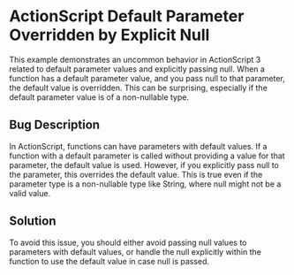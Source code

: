# ActionScript Default Parameter Overridden by Explicit Null

This example demonstrates an uncommon behavior in ActionScript 3 related to default parameter values and explicitly passing null. When a function has a default parameter value, and you pass null to that parameter, the default value is overridden. This can be surprising, especially if the default parameter value is of a non-nullable type.

## Bug Description
In ActionScript, functions can have parameters with default values.  If a function with a default parameter is called without providing a value for that parameter, the default value is used. However, if you explicitly pass null to the parameter, this overrides the default value. This is true even if the parameter type is a non-nullable type like String, where null might not be a valid value.

## Solution
To avoid this issue, you should either avoid passing null values to parameters with default values, or handle the null explicitly within the function to use the default value in case null is passed.